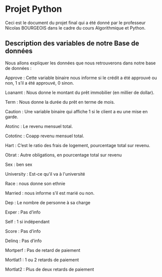 # Projet Python
Ceci est le document du projet final qui a été donné par le professeur Nicolas BOURGEOIS dans le cadre du cours Algorithmique et Python.

## Description des variables de notre Base de données
Nous allons expliquer les données que nous retrouverons dans notre base de données : 

Approve : Cette variable binaire nous informe si le crédit a été approuvé ou non, 1 s’il a été approuvé, 0 sinon.

Loanamt : Nous donne le montant du prêt immobilier (en millier de dollar). 

Term : Nous donne la durée du prêt en terme de mois. 

Caution : Une variable binaire qui affiche 1 si le client a eu une mise en garde. 

Atotinc : Le revenu mensuel total. 

Cototinc : Coapp revenu mensuel total. 

Hart : C’est le ratio des frais de logement, pourcentage total sur revenu.

Obrat : Autre obligations, en pourcentage total sur revenu

Sex : ben sex 

University : Est-ce qu'il va à l'université 

Race : nous donne son ethnie 

Married : nous informe s’il est marié ou non. 

Dep : Le nombre de personne à sa charge

Exper : Pas d’info 

Self : 1 si indépendant 

Score : Pas d’info

Delinq : Pas d’info

Mortperf : Pas de retard de paiement 

Mortlat1 : 1 ou 2 retards de paiement 

Mortlat2 : Plus de deux retards de paiement 
